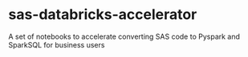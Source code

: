 # sas-databricks-accelerator
A set of notebooks to accelerate converting SAS code to Pyspark and SparkSQL for business users
